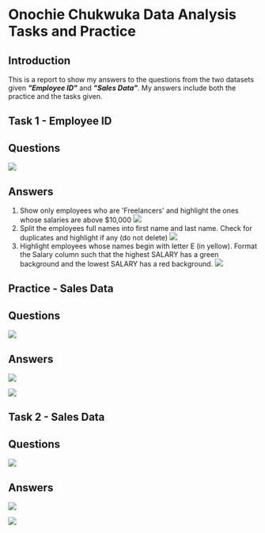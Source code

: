 # Onochie Chukwuka Data Analysis Tasks and Practice

## Introduction
This is a report to show my answers to the questions from the two datasets given **_"Employee ID"_** and **_"Sales Data"_**. My answers include both the practice and the tasks given.

Task 1 - **Employee ID**
-
## Questions
![](Employee_ID_Task.PNG)

## Answers
1. Show only employees who are 'Freelancers' and highlight the ones whose salaries are above $10,000
  ![](Employee_1.PNG)
2. Split the employees full names into first name and last name. Check for duplicates and highlight if any (do not delete)
![](Employee_2.PNG)
3. Highlight employees whose names begin with letter E (in yellow). Format the Salary column such that the highest SALARY has a green background and the lowest SALARY has a red background.
![](Employee_3.PNG)
   
Practice - **Sales Data**
-
## Questions
![](Sales_Data_Practice.PNG)

## Answers
![](Practice_1.PNG)

![](Practice_2.PNG)

Task 2 - **Sales Data**
-
## Questions
![](Sales_Data_Task.PNG)

## Answers
![](Task_Answers.PNG)

![](Task_Answers_2.PNG)   
